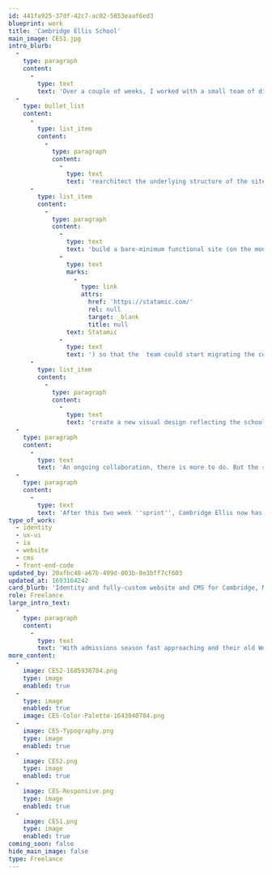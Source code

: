 ```yaml
---
id: 441fa925-37df-42c7-ac02-5853eaaf6ed3
blueprint: work
title: 'Cambridge Ellis School'
main_image: CES1.jpg
intro_blurb:
  -
    type: paragraph
    content:
      -
        type: text
        text: 'Over a couple of weeks, I worked with a small team of directors to:'
  -
    type: bullet_list
    content:
      -
        type: list_item
        content:
          -
            type: paragraph
            content:
              -
                type: text
                text: 'rearchitect the underlying structure of the site'
      -
        type: list_item
        content:
          -
            type: paragraph
            content:
              -
                type: text
                text: 'build a bare-minimum functional site (on the modern foundations of '
              -
                type: text
                marks:
                  -
                    type: link
                    attrs:
                      href: 'https://statamic.com/'
                      rel: null
                      target: _blank
                      title: null
                text: Statamic
              -
                type: text
                text: ') so that the  team could start migrating the content even as the site was being built'
      -
        type: list_item
        content:
          -
            type: paragraph
            content:
              -
                type: text
                text: 'create a new visual design reflecting the school''s spaces and emphasis on nature.'
  -
    type: paragraph
    content:
      -
        type: text
        text: 'An ongoing collaboration, there is more to do. But the school was able to field a record breaking admissions season without a hitch, with site analytics showing an average of ten pages viewed per visitor, and approximately half of all visits coming from mobile devices.'
  -
    type: paragraph
    content:
      -
        type: text
        text: 'After this two week ''sprint'', Cambridge Ellis now has a strong foundation on which to take the site to the next level.'
type_of_work:
  - identity
  - ux-ui
  - ia
  - website
  - cms
  - front-end-code
updated_by: 20afbc48-a67b-499d-803b-8e3bff7cf603
updated_at: 1693164242
card_blurb: 'Identity and fully-custom website and CMS for Cambridge, MA preschool'
role: Freelance
large_intro_text:
  -
    type: paragraph
    content:
      -
        type: text
        text: 'With admissions season fast approaching and their old Wordpress site falling apart at the seams — code snippets showing on the front end, plugins no-longer supported, a staff directory page that could no longer be updated, and a mobile-unfriendly design — Cambridge Ellis preschool urgently needed a new site that was intuitive for busy school admin to edit while representing the school''s unique identity and culture.'
more_content:
  -
    image: CES2-1685938784.png
    type: image
    enabled: true
  -
    type: image
    enabled: true
    image: CES-Color-Palette-1643040784.png
  -
    image: CES-Typography.png
    type: image
    enabled: true
  -
    image: CES2.png
    type: image
    enabled: true
  -
    image: CES-Responsive.png
    type: image
    enabled: true
  -
    image: CES1.png
    type: image
    enabled: true
coming_soon: false
hide_main_image: false
type: Freelance
---
```

